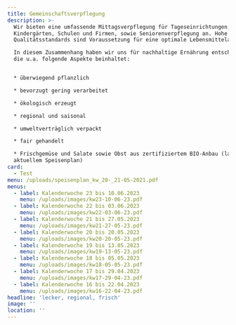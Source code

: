 ```yaml
---
title: Gemeinschaftsverpflegung
description: >-
  Wir bieten eine umfassende Mittagsverpflegung für Tageseinrichtungen,
  Kindergärten, Schulen und Firmen, sowie Seniorenverpflegung an. Hohe
  Qualitätsstandards sind Voraussetzung für eine optimale Lebensmittelauswahl sowie Speisenplanung und -herstellung. Dabei richten wir uns streng nach den Richtlinien des DGE (Deutschlands Initiative für gesunde Ernährung und mehr Bewegung), um eine gesunde und ausgewogene Ernährung gewährleisten zu können.

  In diesem Zusammenhang haben wir uns für nachhaltige Ernährung entschieden,
  die u.a. folgende Aspekte beinhaltet:


  * überwiegend pflanzlich

  * bevorzugt gering verarbeitet

  * ökologisch erzeugt

  * regional und saisonal

  * umweltverträglich verpackt

  * fair gehandelt

  * Frischgemüse und Salate sowie Obst aus zertifiziertem BIO-Anbau (laut
  aktuellem Speisenplan)
card:
  - Test
menu: /uploads/speisenplan_kw_20-_21-05-2021.pdf
menus:
  - label: Kalenderwoche 23 bis 10.06.2023
    menu: /uploads/images/kw23-10-06-23.pdf
  - label: Kalenderwoche 22 bis 03.06.2023
    menu: /uploads/images/kw22-03-06-23.pdf
  - label: Kalenderwoche 21 bis 27.05.2023
    menu: /uploads/images/kw21-27-05-23.pdf
  - label: Kalenderwoche 20 bis 20.05.2023
    menu: /uploads/images/kw20-20-05-23.pdf
  - label: Kalenderwoche 19 bis 13.05.2023
    menu: /uploads/images/kw19-13-05-23.pdf
  - label: Kalenderwoche 18 bis 05.05.2023
    menu: /uploads/images/kw18-05-05-23.pdf
  - label: Kalenderwoche 17 bis 29.04.2023
    menu: /uploads/images/kw17-29-04-23.pdf
  - label: Kalenderwoche 16 bis 22.04.2023
    menu: /uploads/images/kw16-22-04-23.pdf
headline: 'lecker, regional, frisch'
image: ''
location: ''
---
```


